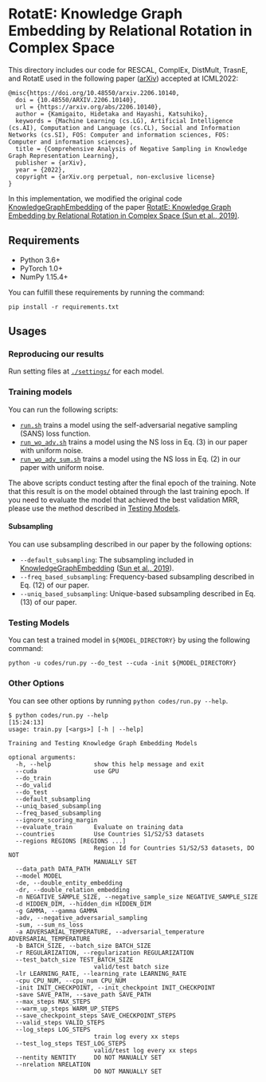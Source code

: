 
# RotatE: Knowledge Graph Embedding by Relational Rotation in Complex Space

This directory includes our code for RESCAL, ComplEx, DistMult, TrasnE, and RotatE used in the following paper \([arXiv](https://arxiv.org/abs/2206.10140)\) accepted at ICML2022:
```
@misc{https://doi.org/10.48550/arxiv.2206.10140,
  doi = {10.48550/ARXIV.2206.10140},
  url = {https://arxiv.org/abs/2206.10140},
  author = {Kamigaito, Hidetaka and Hayashi, Katsuhiko},
  keywords = {Machine Learning (cs.LG), Artificial Intelligence (cs.AI), Computation and Language (cs.CL), Social and Information Networks (cs.SI), FOS: Computer and information sciences, FOS: Computer and information sciences},
  title = {Comprehensive Analysis of Negative Sampling in Knowledge Graph Representation Learning},
  publisher = {arXiv},
  year = {2022},
  copyright = {arXiv.org perpetual, non-exclusive license}
}
```
In this implementation, we modified the original code [KnowledgeGraphEmbedding](https://github.com/DeepGraphLearning/KnowledgeGraphEmbedding.git) of the paper [RotatE: Knowledge Graph Embedding by Relational Rotation in Complex Space \(Sun et al., 2019\)](https://openreview.net/forum?id=HkgEQnRqYQ).

## Requirements

- Python 3.6+
- PyTorch 1.0+
- NumPy 1.15.4+

You can fulfill these requirements by running the command:
```
pip install -r requirements.txt
```

## Usages

### Reproducing our results

Run setting files at [`./settings/`](./settings) for each model.

### Training models

You can run the following scripts:
- [`run.sh`](./run.sh) trains a model using the self-adversarial negative sampling (SANS) loss function.
- [`run_wo_adv.sh`](./run_wo_adv.sh) trains a model using the NS loss in Eq. (3) in our paper with uniform noise.
- [`run_wo_adv_sum.sh`](./run_wo_adv_sum.sh) trains a model using the NS loss in Eq. (2) in our paper with uniform noise.

The above scripts conduct testing after the final epoch of the training. Note that this result is on the model obtained through the last training epoch. If you need to evaluate the model that achieved the best validation MRR, please use the method described in [Testing Models](#testing_models).

#### Subsampling

You can use subsampling described in our paper by the following options:
- `--default_subsampling`: The subsampling included in [KnowledgeGraphEmbedding](https://github.com/DeepGraphLearning/KnowledgeGraphEmbedding.git) \([Sun et al., 2019](https://openreview.net/forum?id=HkgEQnRqYQ)\).
- `--freq_based_subsampling`: Frequency-based subsampling described in Eq. (12) of our paper.
- `--uniq_based_subsampling`: Unique-based subsampling described in Eq. (13) of our paper.

### <a id="testing_models"></a>Testing Models

You can test a trained model in `${MODEL_DIRECTORY}` by using the following command:
```
python -u codes/run.py --do_test --cuda -init ${MODEL_DIRECTORY}
```

### Other Options

You can see other options by running `python codes/run.py --help`.

```
$ python codes/run.py --help                                                                                                                                                                       [15:24:13]
usage: train.py [<args>] [-h | --help]

Training and Testing Knowledge Graph Embedding Models

optional arguments:
  -h, --help            show this help message and exit
  --cuda                use GPU
  --do_train
  --do_valid
  --do_test
  --default_subsampling
  --uniq_based_subsampling
  --freq_based_subsampling
  --ignore_scoring_margin
  --evaluate_train      Evaluate on training data
  --countries           Use Countries S1/S2/S3 datasets
  --regions REGIONS [REGIONS ...]
                        Region Id for Countries S1/S2/S3 datasets, DO NOT
                        MANUALLY SET
  --data_path DATA_PATH
  --model MODEL
  -de, --double_entity_embedding
  -dr, --double_relation_embedding
  -n NEGATIVE_SAMPLE_SIZE, --negative_sample_size NEGATIVE_SAMPLE_SIZE
  -d HIDDEN_DIM, --hidden_dim HIDDEN_DIM
  -g GAMMA, --gamma GAMMA
  -adv, --negative_adversarial_sampling
  -sum, --sum_ns_loss
  -a ADVERSARIAL_TEMPERATURE, --adversarial_temperature ADVERSARIAL_TEMPERATURE
  -b BATCH_SIZE, --batch_size BATCH_SIZE
  -r REGULARIZATION, --regularization REGULARIZATION
  --test_batch_size TEST_BATCH_SIZE
                        valid/test batch size
  -lr LEARNING_RATE, --learning_rate LEARNING_RATE
  -cpu CPU_NUM, --cpu_num CPU_NUM
  -init INIT_CHECKPOINT, --init_checkpoint INIT_CHECKPOINT
  -save SAVE_PATH, --save_path SAVE_PATH
  --max_steps MAX_STEPS
  --warm_up_steps WARM_UP_STEPS
  --save_checkpoint_steps SAVE_CHECKPOINT_STEPS
  --valid_steps VALID_STEPS
  --log_steps LOG_STEPS
                        train log every xx steps
  --test_log_steps TEST_LOG_STEPS
                        valid/test log every xx steps
  --nentity NENTITY     DO NOT MANUALLY SET
  --nrelation NRELATION
                        DO NOT MANUALLY SET
```
